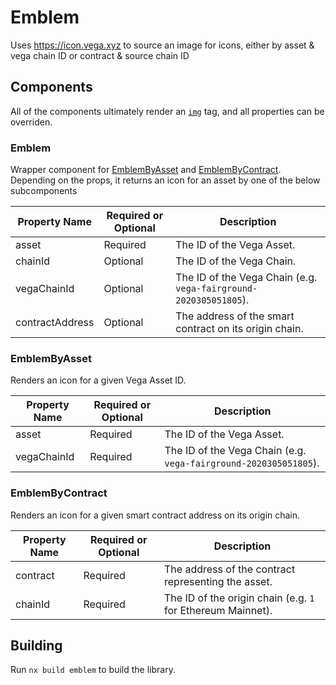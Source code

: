 # Emblem

Uses https://icon.vega.xyz to source an image for icons, either by asset & vega chain ID or contract & source chain ID

## Components

All of the components ultimately render an [`img`](https://developer.mozilla.org/en-US/docs/Web/HTML/Element/img) tag, and all properties can be overriden.

### Emblem

Wrapper component for [EmblemByAsset](#emblembyasset) and [EmblemByContract](#emblembycontract). Depending on the props, it returns an icon for an asset by one of the below subcomponents

| Property Name   | Required or Optional | Description                                                      |
| --------------- | -------------------- | ---------------------------------------------------------------- |
| asset           | Required             | The ID of the Vega Asset.                                        |
| chainId         | Optional             | The ID of the Vega Chain.                                        |
| vegaChainId     | Optional             | The ID of the Vega Chain (e.g. `vega-fairground-2020305051805`). |
| contractAddress | Optional             | The address of the smart contract on its origin chain.           |

### EmblemByAsset

Renders an icon for a given Vega Asset ID.

| Property Name | Required or Optional | Description                                                      |
| ------------- | -------------------- | ---------------------------------------------------------------- |
| asset         | Required             | The ID of the Vega Asset.                                        |
| vegaChainId   | Required             | The ID of the Vega Chain (e.g. `vega-fairground-2020305051805`). |

### EmblemByContract

Renders an icon for a given smart contract address on its origin chain.

| Property Name | Required or Optional | Description                                                 |
| ------------- | -------------------- | ----------------------------------------------------------- |
| contract      | Required             | The address of the contract representing the asset.         |
| chainId       | Required             | The ID of the origin chain (e.g. `1` for Ethereum Mainnet). |

## Building

Run `nx build emblem` to build the library.
